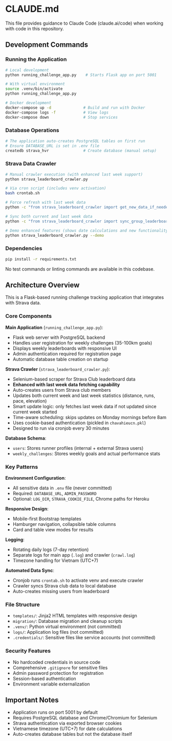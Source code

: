 # CLAUDE.md

This file provides guidance to Claude Code (claude.ai/code) when working with code in this repository.

## Development Commands

### Running the Application
```bash
# Local development
python running_challenge_app.py    # Starts Flask app on port 5001

# With virtual environment
source .venv/bin/activate
python running_challenge_app.py

# Docker development
docker-compose up -d              # Build and run with Docker
docker-compose logs -f            # View logs
docker-compose down               # Stop services
```

### Database Operations
```bash
# The application auto-creates PostgreSQL tables on first run
# Ensure DATABASE_URL is set in .env file
createdb strava_hvr               # Create database (manual setup)
```

### Strava Data Crawler
```bash
# Manual crawler execution (with enhanced last week support)
python strava_leaderboard_crawler.py

# Via cron script (includes venv activation)
bash crontab.sh

# Force refresh with last week data
python -c "from strava_leaderboard_crawler import get_new_data_if_needed; get_new_data_if_needed(force_refresh=True, time_aware=True)"

# Sync both current and last week data
python -c "from strava_leaderboard_crawler import sync_group_leaderboard; sync_group_leaderboard(time_aware=True)"

# Demo enhanced features (shows date calculations and new functionality)
python strava_leaderboard_crawler.py --demo
```

### Dependencies
```bash
pip install -r requirements.txt
```

No test commands or linting commands are available in this codebase.

## Architecture Overview

This is a Flask-based running challenge tracking application that integrates with Strava data.

### Core Components

**Main Application** (`running_challenge_app.py`):
- Flask web server with PostgreSQL backend
- Handles user registration for weekly challenges (35-100km goals)
- Displays weekly leaderboards with responsive UI
- Admin authentication required for registration page
- Automatic database table creation on startup

**Strava Crawler** (`strava_leaderboard_crawler.py`):
- Selenium-based scraper for Strava Club leaderboard data
- **Enhanced with last week data fetching capability**
- Auto-creates users from Strava club members
- Updates both current week and last week statistics (distance, runs, pace, elevation)
- Smart update logic: only fetches last week data if not updated since current week started
- Time-aware scheduling: skips updates on Monday mornings before 8am
- Uses cookie-based authentication (pickled in `chavahieucn.pkl`)
- Designed to run via cronjob every 30 minutes

**Database Schema**:
- `users`: Stores runner profiles (internal + external Strava users)
- `weekly_challenges`: Stores weekly goals and actual performance stats

### Key Patterns

**Environment Configuration**:
- All sensitive data in `.env` file (never committed)
- Required: `DATABASE_URL`, `ADMIN_PASSWORD`
- Optional: `LOG_DIR`, `STRAVA_COOKIE_FILE`, Chrome paths for Heroku

**Responsive Design**:
- Mobile-first Bootstrap templates
- Hamburger navigation, collapsible table columns
- Card and table view modes for results

**Logging**:
- Rotating daily logs (7-day retention)
- Separate logs for main app (`.log`) and crawler (`crawl.log`)
- Timezone handling for Vietnam (UTC+7)

**Automated Data Sync**:
- Cronjob runs `crontab.sh` to activate venv and execute crawler
- Crawler syncs Strava club data to local database
- Auto-creates missing users from leaderboard

### File Structure
- `templates/`: Jinja2 HTML templates with responsive design
- `migration/`: Database migration and cleanup scripts
- `.venv/`: Python virtual environment (not committed)
- `logs/`: Application log files (not committed)
- `.credentials/`: Sensitive files like service accounts (not committed)

### Security Features
- No hardcoded credentials in source code
- Comprehensive `.gitignore` for sensitive files
- Admin password protection for registration
- Session-based authentication
- Environment variable externalization

## Important Notes

- Application runs on port 5001 by default
- Requires PostgreSQL database and Chrome/Chromium for Selenium
- Strava authentication via exported browser cookies
- Vietnamese timezone (UTC+7) for date calculations
- Auto-creates database tables but not the database itself